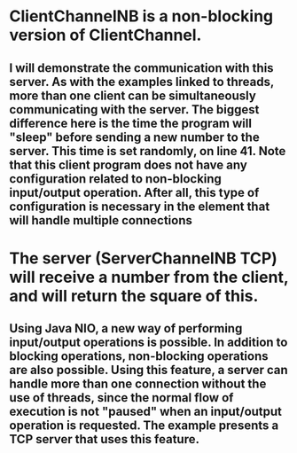 # ClientChannelNB is a non-blocking version of ClientChannel.

## I will demonstrate the communication with this server. As with the examples linked to threads, more than one client can be simultaneously communicating with the server. The biggest difference here is the time the program will "sleep" before sending a new number to the server. This time is set randomly, on line 41. Note that this client program does not have any configuration related to non-blocking input/output operation. After all, this type of configuration is necessary in the element that will handle multiple connections

# The server (ServerChannelNB TCP) will receive a number from the client, and will return the square of this.

## Using Java NIO, a new way of performing input/output operations is possible. In addition to blocking operations, non-blocking operations are also possible. Using this feature, a server can handle more than one connection without the use of threads, since the normal flow of execution is not "paused" when an input/output operation is requested. The example presents a TCP server that uses this feature.